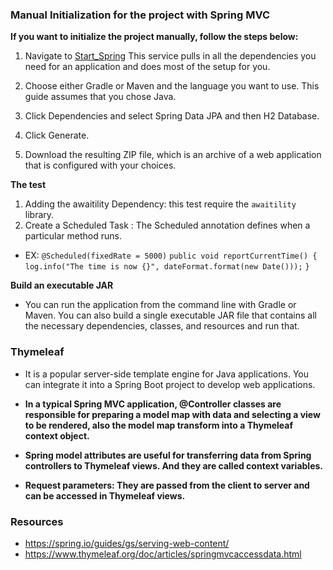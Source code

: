 ### Manual Initialization for the project with Spring MVC

**If you want to initialize the project manually, follow the steps below:**

1. Navigate to [Start_Spring](https://start.spring.io.) This service pulls in all the dependencies you need for an application and does most of the setup for you.

2. Choose either Gradle or Maven and the language you want to use. This guide assumes that you chose Java.

3. Click Dependencies and select Spring Data JPA and then H2 Database.

4. Click Generate.

5. Download the resulting ZIP file, which is an archive of a web application that is configured with your choices.


**The test**
1. Adding the awaitility Dependency: this test require the `awaitility` library.
2. Create a Scheduled Task : The Scheduled annotation defines when a particular method runs.
- EX: `@Scheduled(fixedRate = 5000)`
	`public void reportCurrentTime() {`
		`log.info("The time is now {}", dateFormat.format(new Date()));`
	`}`

**Build an executable JAR**
- You can run the application from the command line with Gradle or Maven. You can also build a single executable JAR file that contains all the necessary dependencies, classes, and resources and run that. 

### Thymeleaf
- It is a popular server-side template engine for Java applications. You can integrate it into a Spring Boot project to develop web applications.

- **In a typical Spring MVC application, @Controller classes are responsible for preparing a model map with data and selecting a view to be rendered, also the model map transform into a Thymeleaf context object.**

- **Spring model attributes are useful for transferring data from Spring controllers to Thymeleaf views. And they are called context variables.**

- **Request parameters: They are passed from the client to server and can be accessed in Thymeleaf views.**

### Resources
- https://spring.io/guides/gs/serving-web-content/
- https://www.thymeleaf.org/doc/articles/springmvcaccessdata.html